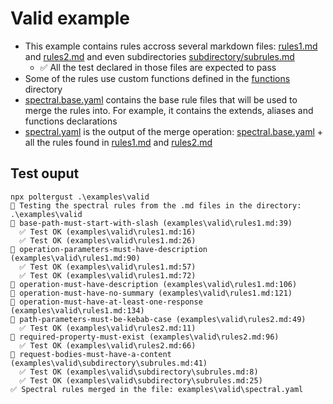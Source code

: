 # Valid example

* This example contains rules accross several markdown files: [rules1.md](rules1.md) and [rules2.md](rules2.md) and even subdirectories [subdirectory/subrules.md](subdirectory/subrules.md)
  * ✅ All the test declared in those files are expected to pass
* Some of the rules use custom functions defined in the [functions](functions) directory
* [spectral.base.yaml](spectral.base.yaml) contains the base rule files that will be used to merge the rules into. For example, it contains the extends, aliases and functions declarations
* [spectral.yaml](spectral.yaml) is the output of the merge operation: [spectral.base.yaml](spectral.base.yaml) + all the rules found in [rules1.md](rules1.md) and [rules2.md](rules2.md)

## Test ouput

```
npx poltergust .\examples\valid
🔎 Testing the spectral rules from the .md files in the directory: .\examples\valid
👻 base-path-must-start-with-slash (examples\valid\rules1.md:39)
  ✅ Test OK (examples\valid\rules1.md:16)
  ✅ Test OK (examples\valid\rules1.md:26)
👻 operation-parameters-must-have-description (examples\valid\rules1.md:90)
  ✅ Test OK (examples\valid\rules1.md:57)
  ✅ Test OK (examples\valid\rules1.md:72)
👻 operation-must-have-description (examples\valid\rules1.md:106)
👻 operation-must-have-no-summary (examples\valid\rules1.md:121)
👻 operation-must-have-at-least-one-response (examples\valid\rules1.md:134)
👻 path-parameters-must-be-kebab-case (examples\valid\rules2.md:49)
  ✅ Test OK (examples\valid\rules2.md:11)
👻 required-property-must-exist (examples\valid\rules2.md:96)
  ✅ Test OK (examples\valid\rules2.md:66)
👻 request-bodies-must-have-a-content (examples\valid\subdirectory\subrules.md:41)
  ✅ Test OK (examples\valid\subdirectory\subrules.md:8)
  ✅ Test OK (examples\valid\subdirectory\subrules.md:25)
✅ Spectral rules merged in the file: examples\valid\spectral.yaml
```